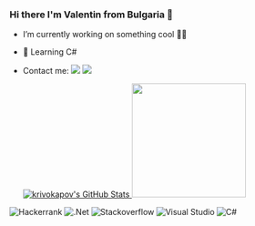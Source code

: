### Hi there I'm Valentin from Bulgaria 👋

- I’m currently working on something cool 👨‍💻
- 🌱 Learning C#
- Contact me: <a href="https://facebook.com/valio1914" target="_blank"><img src="https://img.shields.io/badge/Facebook-%231877F2.svg?style=for-the-badge&logo=Facebook&logoColor=white" target="_blank"></a> 
 <a href="https://instagram.com/vkrivokapov" target="_blank"><img src="https://img.shields.io/badge/-Instagram-%23E4405F?style=for-the-badge&logo=instagram&logoColor=white" target="_blank"></a>


  <a href="https://awesome-github-stats.azurewebsites.net/index.html??cardType=level&theme=github-dark">    <img  alt="krivokapov's GitHub Stats" src="https://awesome-github-stats.azurewebsites.net/user-stats/krivokapov?cardType=level&theme=github-dark" />  </a>    <img src="/giphy.gif" width="200" height="200"/>


![Hackerrank](https://img.shields.io/badge/-Hackerrank-2EC866?style=for-the-badge&logo=HackerRank&logoColor=white) ![.Net](https://img.shields.io/badge/.NET-5C2D91?style=for-the-badge&logo=.net&logoColor=white) ![Stackoverflow](https://img.shields.io/badge/-Stackoverflow-FE7A16?style=for-the-badge&logo=stack-overflow&logoColor=white) ![Visual Studio](https://img.shields.io/badge/Visual%20Studio-5C2D91.svg?style=for-the-badge&logo=visual-studio&logoColor=white) ![C#](https://img.shields.io/badge/c%23-%23239120.svg?style=for-the-badge&logo=c-sharp&logoColor=white)
